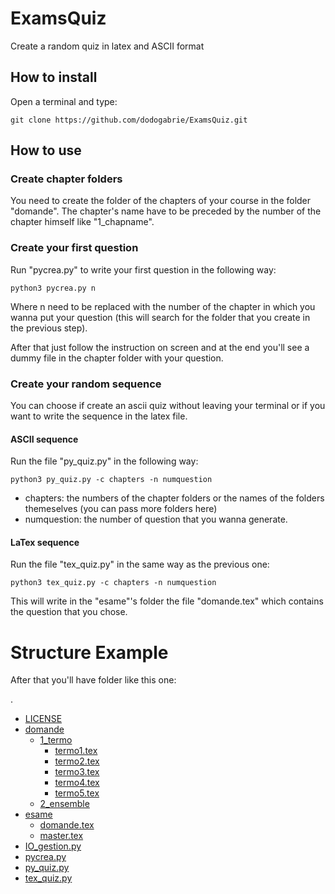# ExamsQuiz
Create a random quiz in latex and ASCII format
## How to install
Open a terminal and type:

`git clone https://github.com/dodogabrie/ExamsQuiz.git`

## How to use

### Create chapter folders

You need to create the folder of the chapters of your course in the folder "domande". The chapter's name have to be preceded by the number of the chapter himself like "1_chapname".

### Create your first question

Run "pycrea.py" to write your first question in the following way:

`python3 pycrea.py n`

Where n need to be replaced with the number of the chapter in which you wanna put your question (this will search for the folder that you create in the previous step).

After that just follow the instruction on screen and at the end you'll see a dummy file in the chapter folder with your question. 

### Create your random sequence

You can choose if create an ascii quiz without leaving your terminal or if you want to write the sequence in the latex file.

#### ASCII sequence

Run the file "py_quiz.py" in the following way:

`python3 py_quiz.py -c chapters -n numquestion`

- chapters: the numbers of the chapter folders or the names of the folders themeselves (you can pass more folders here)
- numquestion: the number of question that you wanna generate.

#### LaTex sequence

Run the file "tex_quiz.py" in the same way as the previous one:

`python3 tex_quiz.py -c chapters -n numquestion`

This will write in the "esame"'s folder the file "domande.tex" which contains the question that you chose.

# Structure Example

After that you'll have folder like this one:

.
 * [LICENSE](./LICENSE)
 * [domande](./domande)
   * [1_termo](./domande/1_termo)
     * [termo1.tex](./domande/1_termo/termo1.tex)
     * [termo2.tex](./domande/1_termo/termo2.tex)
     * [termo3.tex](./domande/1_termo/termo3.tex)
     * [termo4.tex](./domande/1_termo/termo4.tex)
     * [termo5.tex](./domande/1_termo/termo5.tex)
   * [2_ensemble](./domande/2_ensemble)
 * [esame](./esame)
   * [domande.tex](./esame/domande.tex)
   * [master.tex](./esame/master.tex)
 * [IO_gestion.py](./IO_gestion.py)
 * [pycrea.py](./pycrea.py)
 * [py_quiz.py](./py_quiz.py)
 * [tex_quiz.py](./tex_quiz.py)

